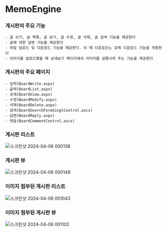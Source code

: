 # MemoEngine

### 게시판의 주요 기능
```
- 글 쓰기, 글 목록, 글 보기, 글 수정, 글 삭제, 글 검색 기능을 제공한다
- 글에 대한 답변 기능을 제공한다
- 파일 업로드 및 다운로드 기능을 제공한다. 이 때 다운로든느 강제 다운로드 기능을 적용한다
- 이미지를 업로드했을 때 상세보기 페이지에서 이미지를 실행시켜 주는 기능을 제공한다
```

### 게시판의 주요 페이지
```
- 입력(BoardWrite.aspx)
- 출력(BoardList.aspx)
- 상세(BoardView.aspx)
- 수정(BoardModify.aspx)
- 삭제(BoardDelete.aspx)
- 검색(BoardSearchFormSinglControl.ascx)
- 답변(BoardReply.aspx)
- 댓글(BoardCommentControl.ascx)
```

### 게시판 리스트
![스크린샷 2024-04-06 000138](https://github.com/gusrl6394/MemoEngine/assets/20663508/43e70da8-599b-4d8a-b163-8488190ce590)

### 게시판 뷰
![스크린샷 2024-04-06 000149](https://github.com/gusrl6394/MemoEngine/assets/20663508/f945bd9d-1252-450e-92f0-be4407c52349)

### 이미지 첨부된 게시판 리스트
![스크린샷 2024-04-06 001043](https://github.com/gusrl6394/MemoEngine/assets/20663508/6e7cb294-3994-4ee6-a4dc-1cad9b2d110a)

### 이미지 첨부된 게시판 뷰
![스크린샷 2024-04-06 001102](https://github.com/gusrl6394/MemoEngine/assets/20663508/ac01acfa-6bcd-46ab-a791-9628065690fe)
